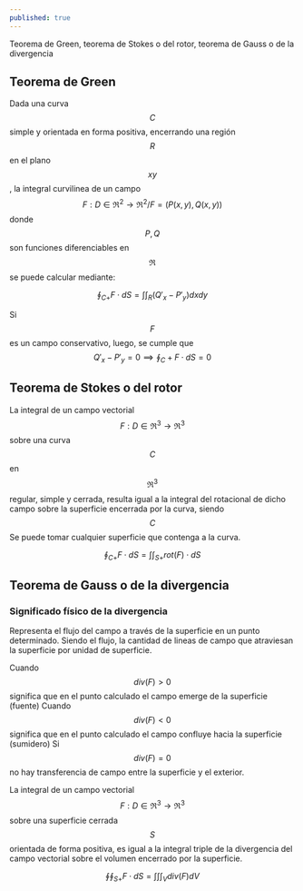 ```yaml
---
published: true
---
```

Teorema de Green, teorema de Stokes o del rotor, teorema de Gauss o de la divergencia

## Teorema de Green

Dada una curva $$C$$ simple y orientada en forma positiva, encerrando una región $$R$$ en el plano $$xy$$, la integral curvilinea de un campo $$F: D \in \Re^2 \to \Re^2 / F=(P(x,y), Q(x,y))$$ donde $$P,Q$$ son funciones diferenciables en $$\Re$$ se puede calcular mediante:

$$ \oint_{C+} F \cdot dS = \int \int_R (Q'_{x} - P'_{y}) dxdy $$

Si $$F$$ es un campo conservativo, luego, se cumple que $$Q'_{x} - P'_{y}=0 \implies \oint_C+ F \cdot dS = 0$$

## Teorema de Stokes o del rotor

La integral de un campo vectorial $$F: D \in \Re^3 \to \Re^3$$ sobre una curva $$C$$ en $$\Re^3$$ regular, simple y cerrada, resulta igual a la integral del rotacional de dicho campo sobre la superficie encerrada por la curva, siendo $$C$$
Se puede tomar cualquier superficie que contenga a la curva.

$$ \oint_{C+} F \cdot dS = \int \int_{S+} rot(F) \cdot dS $$

## Teorema de Gauss o de la divergencia

### Significado físico de la divergencia

Representa el flujo del campo a través de la superficie en un punto determinado. Siendo el flujo, la cantidad de lineas de campo que atraviesan la superficie por unidad de superficie.

Cuando $$div(F) > 0$$ significa que en el punto calculado el campo emerge de la superficie (fuente)
Cuando $$div(F) < 0$$ significa que en el punto calculado el campo confluye hacia la superficie (sumidero)
Si $$div(F) = 0$$ no hay transferencia de campo entre la superficie y el exterior.

La integral de un campo vectorial $$F: D \in \Re^3 \to \Re^3$$ sobre una superficie cerrada $$S$$ orientada de forma positiva, es igual a la integral triple de la divergencia del campo vectorial sobre el volumen encerrado por la superficie.

$$ \oint \oint_{S+} F \cdot dS = \int \int \int_V div(F) dV $$

